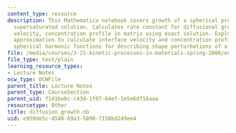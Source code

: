 ```yaml
---
content_type: resource
description: This Mathematica notebook covers growth of a spherical precipitate from
  supersaturated solution. Calculates rate constant for diffusional growth, interfacial
  velocity, concentration profile in matrix using exact solution. Explores using stationary-field
  approximation to calculate interface velocity and concentration profile. Introduces
  spherical harmonic functions for describing shape perturbations of a sphere.
file: /media/courses/3-21-kinetic-processes-in-materials-spring-2006/e959de5c454869a358907158bd249ee4_diffusion_growth.nb
file_type: text/plain
learning_resource_types:
- Lecture Notes
ocw_type: OCWFile
parent_title: Lecture Notes
parent_type: CourseSection
parent_uid: f1d1babc-c43d-1f07-64ef-1e5e6df16aaa
resourcetype: Other
title: diffusion_growth.nb
uid: e959de5c-4548-69a3-5890-7158bd249ee4
---
```

